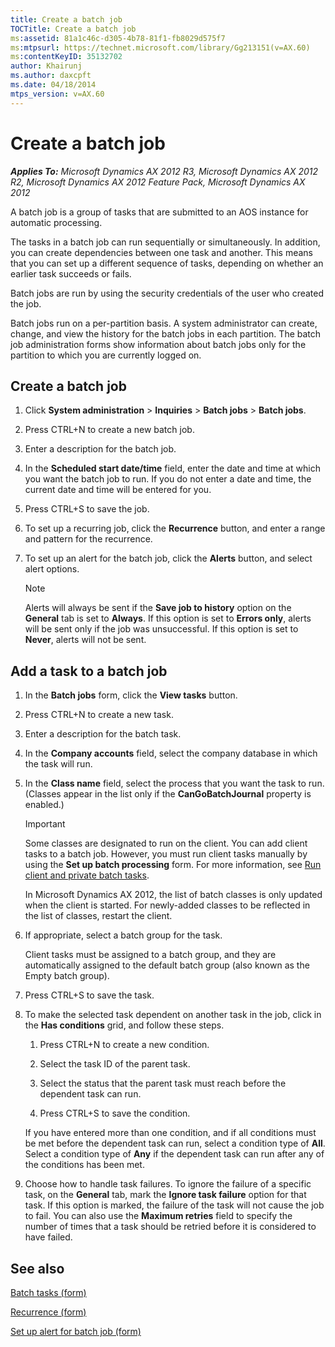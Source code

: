 ```yaml
---
title: Create a batch job
TOCTitle: Create a batch job
ms:assetid: 81a1c46c-d305-4b78-81f1-fb8029d575f7
ms:mtpsurl: https://technet.microsoft.com/library/Gg213151(v=AX.60)
ms:contentKeyID: 35132702
author: Khairunj
ms.author: daxcpft
ms.date: 04/18/2014
mtps_version: v=AX.60
---
```


# Create a batch job 


_**Applies To:** Microsoft Dynamics AX 2012 R3, Microsoft Dynamics AX 2012 R2, Microsoft Dynamics AX 2012 Feature Pack, Microsoft Dynamics AX 2012_

A batch job is a group of tasks that are submitted to an AOS instance for automatic processing.

The tasks in a batch job can run sequentially or simultaneously. In addition, you can create dependencies between one task and another. This means that you can set up a different sequence of tasks, depending on whether an earlier task succeeds or fails.

Batch jobs are run by using the security credentials of the user who created the job.

Batch jobs run on a per-partition basis. A system administrator can create, change, and view the history for the batch jobs in each partition. The batch job administration forms show information about batch jobs only for the partition to which you are currently logged on.

## Create a batch job

1.  Click **System administration** \> **Inquiries** \> **Batch jobs** \> **Batch jobs**.

2.  Press CTRL+N to create a new batch job.

3.  Enter a description for the batch job.

4.  In the **Scheduled start date/time** field, enter the date and time at which you want the batch job to run. If you do not enter a date and time, the current date and time will be entered for you.

5.  Press CTRL+S to save the job.

6.  To set up a recurring job, click the **Recurrence** button, and enter a range and pattern for the recurrence.

7.  To set up an alert for the batch job, click the **Alerts** button, and select alert options.
    

    > [!NOTE]
    > <P>Alerts will always be sent if the <STRONG>Save job to history</STRONG> option on the <STRONG>General</STRONG> tab is set to <STRONG>Always</STRONG>. If this option is set to <STRONG>Errors only</STRONG>, alerts will be sent only if the job was unsuccessful. If this option is set to <STRONG>Never</STRONG>, alerts will not be sent.</P>



## Add a task to a batch job

1.  In the **Batch jobs** form, click the **View tasks** button.

2.  Press CTRL+N to create a new task.

3.  Enter a description for the batch task.

4.  In the **Company accounts** field, select the company database in which the task will run.

5.  In the **Class name** field, select the process that you want the task to run. (Classes appear in the list only if the **CanGoBatchJournal** property is enabled.)
    

    > [!IMPORTANT]
    > <P>Some classes are designated to run on the client. You can add client tasks to a batch job. However, you must run client tasks manually by using the <STRONG>Set up batch processing</STRONG> form. For more information, see <A href="run-client-and-private-batch-tasks.md">Run client and private batch tasks</A>.</P>
    > <P>In Microsoft Dynamics AX 2012, the list of batch classes is only updated when the client is started. For newly-added classes to be reflected in the list of classes, restart the client.</P>



6.  If appropriate, select a batch group for the task.
    
    Client tasks must be assigned to a batch group, and they are automatically assigned to the default batch group (also known as the Empty batch group).

7.  Press CTRL+S to save the task.

8.  To make the selected task dependent on another task in the job, click in the **Has conditions** grid, and follow these steps.
    
    1.  Press CTRL+N to create a new condition.
    
    2.  Select the task ID of the parent task.
    
    3.  Select the status that the parent task must reach before the dependent task can run.
    
    4.  Press CTRL+S to save the condition.
    
    If you have entered more than one condition, and if all conditions must be met before the dependent task can run, select a condition type of **All**. Select a condition type of **Any** if the dependent task can run after any of the conditions has been met.

9.  Choose how to handle task failures. To ignore the failure of a specific task, on the **General** tab, mark the **Ignore task failure** option for that task. If this option is marked, the failure of the task will not cause the job to fail. You can also use the **Maximum retries** field to specify the number of times that a task should be retried before it is considered to have failed.

## See also

[Batch tasks (form)](https://technet.microsoft.com/library/hh209494\(v=ax.60\))

[Recurrence (form)](https://technet.microsoft.com/library/aa616143\(v=ax.60\))

[Set up alert for batch job (form)](https://technet.microsoft.com/library/hh209082\(v=ax.60\))

  


